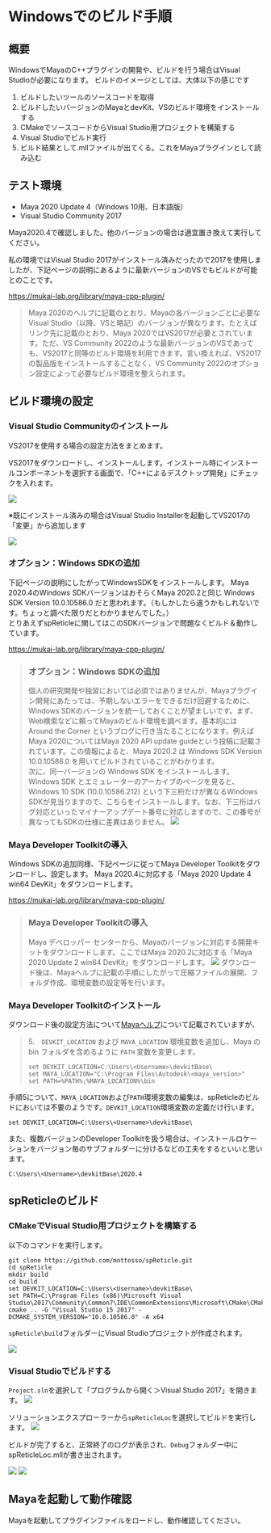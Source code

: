 # Windowsでのビルド手順

## 概要
WindowsでMayaのC++プラグインの開発や、ビルドを行う場合はVisual Studioが必要になります。
ビルドのイメージとしては、大体以下の感じです
1. ビルドしたいツールのソースコードを取得
2. ビルドしたいバージョンのMayaとdevKit、VSのビルド環境をインストールする
3. CMakeでソースコードからVisual Studio用プロジェクトを構築する
4. Visual Studioでビルド実行
5. ビルド結果として.mllファイルが出てくる。これをMayaプラグインとして読み込む


## テスト環境
- Maya 2020 Update 4（Windows 10用、日本語版）
- Visual Studio Community 2017

Maya2020.4で確認しました。他のバージョンの場合は適宜置き換えて実行してください。

私の環境ではVisual Studio 2017がインストール済みだったので2017を使用しましたが、下記ページの説明にあるように最新バージョンのVSでもビルドが可能とのことです。

https://mukai-lab.org/library/maya-cpp-plugin/
>Maya 2020のヘルプに記載のとおり、Mayaの各バージョンごとに必要なVisual Studio（以降、VSと略記）のバージョンが異なります。たとえばリンク先に記載のとおり、Maya 2020ではVS2017が必要とされています。ただ、VS Community 2022のような最新バージョンのVSであっても、VS2017と同等のビルド環境を利用できます。言い換えれば、VS2017の製品版をインストールすることなく、VS Community 2022のオプション設定によって必要なビルド環境を整えられます。

## ビルド環境の設定
### Visual Studio Communityのインストール
VS2017を使用する場合の設定方法をまとめます。

VS2017をダウンロードし、インストールします。インストール時にインストールコンポーネントを選択する画面で、「C++によるデスクトップ開発」にチェックを入れます。

![](2023-02-07-18-15-14.png)


※既にインストール済みの場合はVisual Studio Installerを起動してVS2017の「変更」から追加します

![](![](2023-02-07-18-16-44.png).png)


### オプション：Windows SDKの追加
下記ページの説明にしたがってWindowsSDKをインストールします。
Maya 2020.4のWindows SDKバージョンはおそらくMaya 2020.2と同じ Windows SDK Version 10.0.10586.0 だと思われます。（もしかしたら違うかもしれないです。ちょっと調べた限りだとわかりませんでした。）  
とりあえずspReticleに関してはこのSDKバージョンで問題なくビルド＆動作しています。

https://mukai-lab.org/library/maya-cpp-plugin/
>### オプション：Windows SDKの追加  
>個人の研究開発や独習においては必須ではありませんが、Mayaプラグイン開発にあたっては、予期しないエラーをできるだけ回避するために、Windows SDKのバージョンを統一しておくことが望ましいです。まず、Web検索などに頼ってMayaのビルド環境を調べます。基本的には Around the Corner というブログに行き当たることになります。例えばMaya 2020についてはMaya 2020 API update guideという投稿に記載されています。この情報によると、Maya 2020.2 は Windows SDK Version 10.0.10586.0 を用いてビルドされていることがわかります。  
>次に、同一バージョンの Windows SDK をインストールします。Windows SDK とエミュレーターのアーカイブのページを見ると、Windows 10 SDK (10.0.10586.212) という下三桁だけが異なるWindows SDKが見当りますので、こちらをインストールします。なお、下三桁はバグ対応といったマイナーアップデート番号に対応しますので、この番号が異なってもSDKの仕様に差異はありません。
>![](2023-02-07-18-17-49.png)

### Maya Developer Toolkitの導入 
Windows SDKの追加同様、下記ページに従ってMaya Developer Toolkitをダウンロードし、設定します。
Maya 2020.4に対応する「Maya 2020 Update 4 win64 DevKit」をダウンロードします。

https://mukai-lab.org/library/maya-cpp-plugin/
>### Maya Developer Toolkitの導入  
>Maya デベロッパー センターから、Mayaのバージョンに対応する開発キットをダウンロードします。ここではMaya 2020.2に対応する「Maya 2020 Update 2 win64 DevKit」をダウンロードします。
>![](2023-02-07-18-25-19.png)
>ダウンロード後は、Mayaヘルプに記載の手順にしたがって圧縮ファイルの展開、フォルダ作成、環境変数の設定等を行います。

### Maya Developer Toolkitのインストール
ダウンロード後の設定方法について[Mayaヘルプ](https://help.autodesk.com/view/MAYAUL/2020/JPN/?guid=__developer_Maya_SDK_MERGED_Setting_up_your_build_Windows_environment_64_bit_html)について記載されていますが、
>5.　`DEVKIT_LOCATION` および `MAYA_LOCATION` 環境変数を追加し、Maya の bin フォルダを含めるように `PATH` 変数を変更します。
>```
>set DEVKIT_LOCATION=C:\Users\<Username>\devkitBase\
>set MAYA_LOCATION="C:\Program Files\Autodesk\<maya_version>"
>set PATH=%PATH%;%MAYA_LOCATION%\bin
>```

手順5について、`MAYA_LOCATION`および`PATH`環境変数の編集は、spReticleのビルドにおいては不要のようです。`DEVKIT_LOCATION`環境変数の定義だけ行います。
```
set DEVKIT_LOCATION=C:\Users\<Username>\devkitBase\
```  

また、複数バージョンのDeveloper Toolkitを扱う場合は、インストールロケーションをバージョン毎のサブフォルダーに分けるなどの工夫をするといいと思います。
```
C:\Users\<Username>\devkitBase\2020.4
```

## spReticleのビルド
### CMakeでVisual Studio用プロジェクトを構築する
以下のコマンドを実行します。
```
git clone https://github.com/mottosso/spReticle.git
cd spReticle
mkdir build
cd build
set DEVKIT_LOCATION=C:\Users\<Username>\devkitBase\
set PATH=C:\Program Files (x86)\Microsoft Visual Studio\2017\Community\Common7\IDE\CommonExtensions\Microsoft\CMake\CMake\bin\;%PATH%
cmake .. -G "Visual Studio 15 2017" -DCMAKE_SYSTEM_VERSION="10.0.10586.0" -A x64
```
`spReticle\build`フォルダーにVisual Studioプロジェクトが作成されます。

![](2023-02-07-19-07-37.png)

### Visual Studioでビルドする
`Project.sln`を選択して「プログラムから開く＞Visual Studio 2017」を開きます。
![](2023-02-07-19-08-18.png)

ソリューションエクスプローラーから`spReticleLoc`を選択してビルドを実行します。
![](2023-02-07-19-10-21.png)

ビルドが完了すると、正常終了のログが表示され、`Debug`フォルダー中にspReticleLoc.mllが書き出されます。

![](2023-02-07-19-13-04.png)
![](2023-02-07-19-13-17.png)

## Mayaを起動して動作確認
Mayaを起動してプラグインファイルをロードし、動作確認してください。